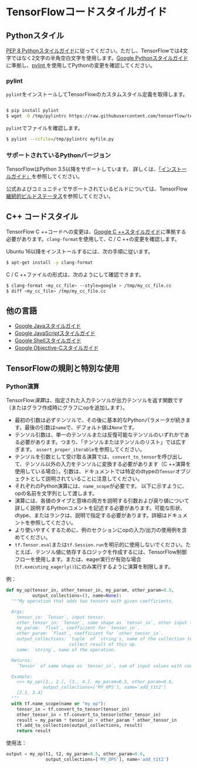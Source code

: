 # TensorFlowコードスタイルガイド

## Pythonスタイル

[PEP 8 Pythonスタイルガイド](https://www.python.org/dev/peps/pep-0008/)に従ってください。ただし、TensorFlowでは4文字ではなく2文字の半角空白文字を使用します。[Google Pythonスタイルガイド](https://github.com/google/styleguide/blob/gh-pages/pyguide.md)に準拠し、[pylint ](https://www.pylint.org/)を使用してPythonの変更を確認してください。

### pylint

`pylint`をインストールしてTensorFlowのカスタムスタイル定義を取得します。

```bash

$ pip install pylint
$ wget -O /tmp/pylintrc https://raw.githubusercontent.com/tensorflow/tensorflow/master/tensorflow/tools/ci_build/pylintrc

```

`pylint`でファイルを確認します。

```bash
$ pylint --rcfile=/tmp/pylintrc myfile.py
```

### サポートされているPythonバージョン

TensorFlowはPython 3.5以降をサポートしています。 詳しくは、[「インストールガイド」](https://www.tensorflow.org/install)を参照してください。

公式およびコミュニティでサポートされているビルドについては、TensorFlow[継続的ビルドステータス](https://github.com/tensorflow/tensorflow/blob/master/README.md#continuous-build-status)を参照してください。

## C++ コードスタイル

TensorFlow C ++コードへの変更は、[Google C ++スタイルガイド](https://google.github.io/styleguide/cppguide.html)に準拠する必要があります。`clang-format`を使用して、C / C ++の変更を確認します。

Ubuntu 16以降をインストールするには、次の手順に従います。

```bash
$ apt-get install -y clang-format
```

C / C ++ファイルの形式は、次のようにして確認できます。

```bash
$ clang-format <my_cc_file> --style=google > /tmp/my_cc_file.cc
$ diff <my_cc_file> /tmp/my_cc_file.cc
```

## 他の言語

- [Google Javaスタイルガイド](https://google.github.io/styleguide/javaguide.html)
- [Google JavaScriptスタイルガイド](https://google.github.io/styleguide/jsguide.html)
- [Google Shellスタイルガイド](https://google.github.io/styleguide/shell.xml)
- [Google Objective-Cスタイルガイド](https://google.github.io/styleguide/objcguide.html)

## TensorFlowの規則と特別な使用

### Python演算

TensorFlow*演算*は、指定された入力テンソルが出力テンソルを返す関数です（またはグラフ作成時にグラフにopを追加します）。

- 最初の引数は必ずテンソルで、その後に基本的なPythonパラメータが続きます。最後の引数は`name`で、デフォルト値は`None`です。
- テンソル引数は、単一のテンソルまたは反復可能なテンソルのいずれかである必要があります。つまり、「テンソルまたはテンソルのリスト」では広すぎます。 `assert_proper_iterable`を参照してください。
- テンソルを引数として受け取る演算では、`convert_to_tensor`を呼び出して、テンソル以外の入力をテンソルに変換する必要があります（C ++演算を使用している場合）。引数は、ドキュメントでは特定のdtypeの<code>Tensor</code>オブジェクトとして説明されていることに注意してください。
- それぞれのPython演算には、`name_scope`が必要です。 以下に示すように、opの名前を文字列として渡します。
- 演算には、各値のタイプと意味の両方を説明する引数および戻り値について詳しく説明するPythonコメントを記述する必要があります。可能な形状、dtype、またはランクは、説明で指定する必要があります。詳細はドキュメントを参照してください。
- より使いやすくするために、例のセクションにopの入力/出力の使用例を含めてください。
- `tf.Tensor.eval`または`tf.Session.run`を明示的に使用しないでください。たとえば、テンソル値に依存するロジックを作成するには、TensorFlow制御フローを使用します。または、eager実行が有効な場合(`tf.executing_eagerly()`)にのみ実行するように演算を制限します。

例：

```python
def my_op(tensor_in, other_tensor_in, my_param, other_param=0.5,
          output_collections=(), name=None):
  """My operation that adds two tensors with given coefficients.

  Args:
    tensor_in: `Tensor`, input tensor.
    other_tensor_in: `Tensor`, same shape as `tensor_in`, other input tensor.
    my_param: `float`, coefficient for `tensor_in`.
    other_param: `float`, coefficient for `other_tensor_in`.
    output_collections: `tuple` of `string`s, name of the collection to
                        collect result of this op.
    name: `string`, name of the operation.

  Returns:
    `Tensor` of same shape as `tensor_in`, sum of input values with coefficients.

  Example:
    >>> my_op([1., 2.], [3., 4.], my_param=0.5, other_param=0.6,
              output_collections=['MY_OPS'], name='add_t1t2')
    [2.3, 3.4]
  """
  with tf.name_scope(name or "my_op"):
    tensor_in = tf.convert_to_tensor(tensor_in)
    other_tensor_in = tf.convert_to_tensor(other_tensor_in)
    result = my_param * tensor_in + other_param * other_tensor_in
    tf.add_to_collection(output_collections, result)
    return result
```

使用法：

```python
output = my_op(t1, t2, my_param=0.5, other_param=0.6,
               output_collections=['MY_OPS'], name='add_t1t2')
```
